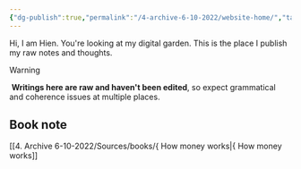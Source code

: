 ```yaml
---
{"dg-publish":true,"permalink":"/4-archive-6-10-2022/website-home/","tags":"gardenEntry"}
---
```


Hi, I am Hien. You're looking at my digital garden. This is the place I publish my raw notes and thoughts.

> [!warning]
>  **Writings here are raw and haven't been edited**, so expect grammatical and coherence issues at multiple places.

## Book note
[[4. Archive 6-10-2022/Sources/books/{ How money works|{ How money works]]